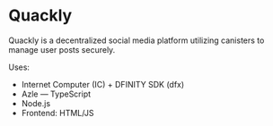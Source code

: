 # Quackly
Quackly is a decentralized social media platform utilizing canisters to manage user posts securely.

Uses:
* Internet Computer (IC) + DFINITY SDK (dfx)
* Azle — TypeScript
* Node.js
* Frontend: HTML/JS
